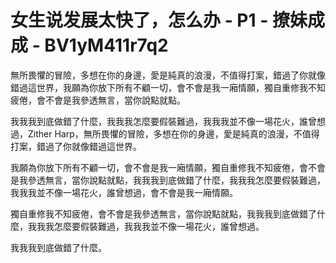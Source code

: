 # 女生说发展太快了，怎么办 - P1 - 撩妹成成 - BV1yM411r7q2

無所畏懼的冒險，多想在你的身邊，愛是純真的浪漫，不值得打案，錯過了你就像錯過這世界，我願為你放下所有不顧一切，會不會是我一廂情願，獨自重修我不知疲倦，會不會是我參透無言，當你說點就點。

我我我到底做錯了什麼，我我我怎麼要假裝難過，我我我並不像一場花火，誰曾想過，Zither Harp，無所畏懼的冒險，多想在你的身邊，愛是純真的浪漫，不值得打案，錯過了你就像錯過這世界。

我願為你放下所有不顧一切，會不會是我一廂情願，獨自重修我不知疲倦，會不會是我參透無言，當你說點就點，我我我到底做錯了什麼，我我我怎麼要假裝難過，我我我並不像一場花火，誰曾想過，會不會是我一廂情願。

獨自重修我不知疲倦，會不會是我參透無言，當你說點就點，我我我到底做錯了什麼，我我我怎麼要假裝難過，我我我並不像一場花火，誰曾想過。

我我我到底做錯了什麼。